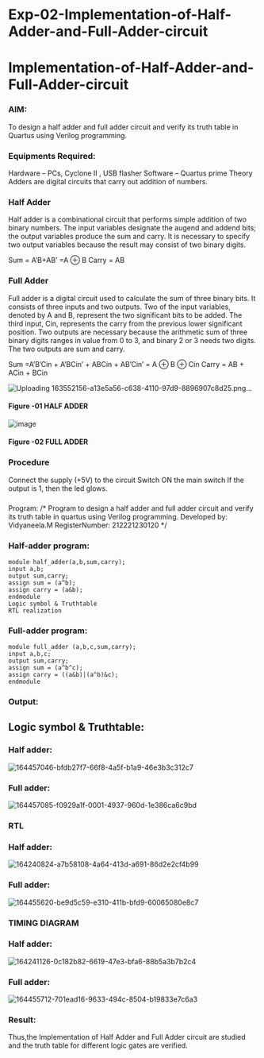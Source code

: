 # Exp-02-Implementation-of-Half-Adder-and-Full-Adder-circuit

# Implementation-of-Half-Adder-and-Full-Adder-circuit
### AIM:
To design a half adder and full adder circuit and verify its truth table in Quartus using Verilog programming.

### Equipments Required:
Hardware – PCs, Cyclone II , USB flasher
Software – Quartus prime
Theory
Adders are digital circuits that carry out addition of numbers.

### Half Adder
Half adder is a combinational circuit that performs simple addition of two binary numbers. The input variables designate the augend and addend bits; the output variables produce the sum and carry. It is necessary to specify two output variables because the result may consist of two binary digits.

Sum = A’B+AB’ =A ⊕ B Carry = AB

### Full Adder
Full adder is a digital circuit used to calculate the sum of three binary bits. It consists of three inputs and two outputs. Two of the input variables, denoted by A and B, represent the two significant bits to be added. The third input, Cin, represents the carry from the previous lower significant position. Two outputs are necessary because the arithmetic sum of three binary digits ranges in value from 0 to 3, and binary 2 or 3 needs two digits. The two outputs are sum and carry.

Sum =A’B’Cin + A’BCin’ + ABCin + AB’Cin’ = A ⊕ B ⊕ Cin Carry = AB + ACin + BCin

![Uploading 163552156-a13e5a56-c638-4110-97d9-8896907c8d25.png…]()


#### Figure -01 HALF ADDER 


![image](https://user-images.githubusercontent.com/36288975/163552057-b3547877-6d07-45b4-b7e0-bcfebfad9e1d.png)

#### Figure -02 FULL ADDER 

### Procedure

Connect the supply (+5V) to the circuit
Switch ON the main switch
If the output is 1, then the led glows.
### 
Program:
/*
Program to design a half adder and full adder circuit and verify its truth table in quartus using Verilog programming.
Developed by: Vidyaneela.M
RegisterNumber: 212221230120 
*/
### Half-adder program:
```
module half_adder(a,b,sum,carry);
input a,b;
output sum,carry;
assign sum = (a^b);
assign carry = (a&b);
endmodule
Logic symbol & Truthtable
RTL realization
```
### Full-adder program:
```
module full_adder (a,b,c,sum,carry);
input a,b,c;
output sum,carry;
assign sum = (a^b^c);
assign carry = ((a&b)|(a^b)&c);
endmodule
```
### Output:
## Logic symbol & Truthtable:
### Half adder:
![164457046-bfdb27f7-66f8-4a5f-b1a9-46e3b3c312c7](https://user-images.githubusercontent.com/94169318/196085063-67c484a6-92f3-475c-b892-3d355e3de6d2.png)

### Full adder:
![164457085-f0929a1f-0001-4937-960d-1e386ca6c9bd](https://user-images.githubusercontent.com/94169318/196085181-5874987b-0f73-40a9-9574-69bd438c52fd.png)

### RTL
### Half adder:
![164240824-a7b58108-4a64-413d-a691-86d2e2cf4b99](https://user-images.githubusercontent.com/94169318/196085316-9edc65a1-b281-4fd5-b44e-59e2adf2133d.png)

### Full adder:
![164455620-be9d5c59-e310-411b-bfd9-60065080e8c7](https://user-images.githubusercontent.com/94169318/196085273-67d10c53-106e-4006-af17-04ef83be5207.png)

### TIMING DIAGRAM
### Half adder:
![164241126-0c182b82-6619-47e3-bfa6-88b5a3b7b2c4](https://user-images.githubusercontent.com/94169318/196085510-7fd8f3d2-b4d3-4864-8e01-9eee0f9aeed9.png)

### Full adder:
![164455712-701ead16-9633-494c-8504-b19833e7c6a3](https://user-images.githubusercontent.com/94169318/196085521-97762610-27d8-4f3c-a9f5-b52e2e5f9f24.png)


### Result:
Thus,the Implementation of Half Adder and Full Adder circuit are studied and the truth table for different logic gates are verified.


